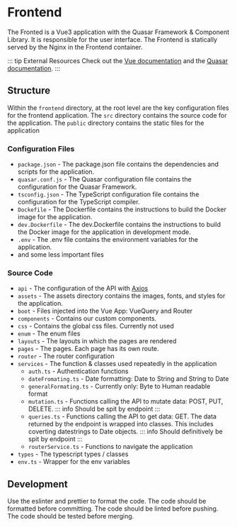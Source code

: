# Frontend

The Fronted is a Vue3 application with the Quasar Framework & Component Library. It is responsible for the user
interface. The Frontend is statically served by the Nginx in the Frontend container.

::: tip External Resources
Check out the [Vue documentation](https://v3.vuejs.org/guide/introduction.html) and the [Quasar
documentation](https://quasar.dev/).
:::

## Structure

Within the `frontend` directory, at the root level are the key configuration files for the frontend application.
The `src` directory contains the source code for the application. The `public` directory contains the static files for
the application

### Configuration Files

-   `package.json` - The package.json file contains the dependencies and scripts for the application.
-   `quasar.conf.js` - The Quasar configuration file contains the configuration for the Quasar Framework.
-   `tsconfig.json` - The TypeScript configuration file contains the configuration for the TypeScript compiler.
-   `Dockefile` - The Dockerfile contains the instructions to build the Docker image for the application.
-   `dev.Dockerfile` - The dev.Dockerfile contains the instructions to build the Docker image for the application in
    development mode.
-   `.env` - The .env file contains the environment variables for the application.
-   and some less important files

### Source Code

-   `api` - The configuration of the API with [Axios](https://axios-http.com/)
-   `assets` - The assets directory contains the images, fonts, and styles for the application.
-   `boot` - Files injected into the Vue App: VueQuery and Router
-   `components` - Contains our custom components.
-   `css` - Contains the global css files. Currently not used
-   `enum` - The enum files
-   `layouts` - The layouts in which the pages are rendered
-   `pages` - The pages. Each page has its own route.
-   `router` - The router configuration
-   `services` - The function & classes used repeatedly in the application
    -   `auth.ts` - Authentication functions
    -   `dateFromating.ts` - Date formatting: Date to String and String to Date
    -   `generalFormating.ts` - Currently only: Byte to Human readable format
    -   `mutation.ts` - Functions calling the API to mutate data: POST, PUT, DELETE.
        ::: info
        Should be spit by endpoint
        :::
    -   `queries.ts` - Functions calling the API to get data: GET. The data returned by the endpoint is wrapped into
        classes. This includes coverting datestrings to Date objects.
        ::: info
        Should definitively be spit by endpoint
        :::
    -   `routerService.ts` - Functions to navigate the application
-   `types` - The typescript types / classes
-   `env.ts` - Wrapper for the env variables

## Development

Use the eslinter and prettier to format the code. The code should be formatted before committing. The code should be
linted before pushing. The code should be tested before merging.
